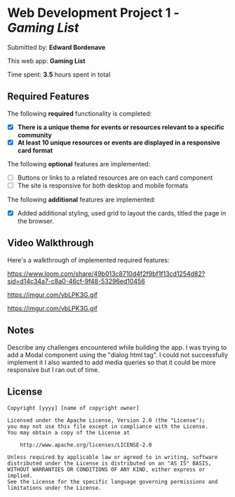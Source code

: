 # Web Development Project 1 - *Gaming List*

Submitted by: **Edward Bordenave**

This web app: **Gaming List**

Time spent: **3.5** hours spent in total

## Required Features

The following **required** functionality is completed:

- [x] **There is a unique theme for events or resources relevant to a specific community**
- [x] **At least 10 unique resources or events are displayed in a responsive card format**

The following **optional** features are implemented:

- [ ] Buttons or links to a related resources are on each card component
- [ ] The site is responsive for both desktop and mobile formats

The following **additional** features are implemented:

* [x] Added additional styling, used grid to layout the cards, titled the page in the browser.

## Video Walkthrough

Here's a walkthrough of implemented required features:

https://www.loom.com/share/49b013c8710d4f2f9bf1f13cd1254d82?sid=d14c34a7-c8a0-46cf-9f48-53296ed10456

https://imgur.com/vbLPK3G.gif

<!-- Replace this with whatever GIF tool you used! -->
https://imgur.com/vbLPK3G.gif

<!-- Recommended tools:
[Kap](https://getkap.co/) for macOS
[ScreenToGif](https://www.screentogif.com/) for Windows
[peek](https://github.com/phw/peek) for Linux. -->

## Notes

Describe any challenges encountered while building the app.
I was trying to add a Modal component using the "dialog html tag". I could not successfully implement it
I also wanted to add media queries so that it could be more responsive but I ran out of time.

## License

    Copyright [yyyy] [name of copyright owner]

    Licensed under the Apache License, Version 2.0 (the "License");
    you may not use this file except in compliance with the License.
    You may obtain a copy of the License at

        http://www.apache.org/licenses/LICENSE-2.0

    Unless required by applicable law or agreed to in writing, software
    distributed under the License is distributed on an "AS IS" BASIS,
    WITHOUT WARRANTIES OR CONDITIONS OF ANY KIND, either express or implied.
    See the License for the specific language governing permissions and
    limitations under the License.